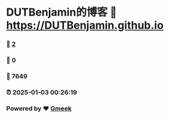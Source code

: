 # DUTBenjamin的博客 :link: https://DUTBenjamin.github.io 
### :page_facing_up: [2](https://DUTBenjamin.github.io/tag.html) 
### :speech_balloon: 0 
### :hibiscus: 7649 
### :alarm_clock: 2025-01-03 00:26:19 
### Powered by :heart: [Gmeek](https://github.com/Meekdai/Gmeek)
